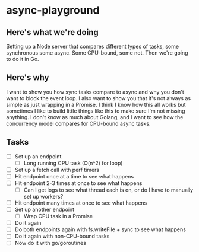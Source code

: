 # async-playground

## Here's what we're doing

Setting up a Node server that compares different types of tasks, some synchronous some async. Some CPU-bound, some not. Then we're going to do it in Go.

## Here's why

I want to show you how sync tasks compare to async and why you don't want to
block the event loop. I also want to show you that it's not always as simple
as just wrapping in a Promise. I think I know how this all works but sometimes
I like to build little things like this to make sure I'm not missing anything.
I don't know as much about Golang, and I want to see how the concurrency model
compares for CPU-bound async tasks.

## Tasks

- [ ] Set up an endpoint
  - [ ] Long running CPU task (O(n^2) for loop)
- [ ] Set up a fetch call with perf timers
- [ ] Hit endpoint once at a time to see what happens
- [ ] Hit endpoint 2-3 times at once to see what happens
  - [ ] Can I get logs to see what thread each is on, or do I have to manually set up workers?
- [ ] Hit endpoint many times at once to see what happens
- [ ] Set up another endpoint
  - [ ] Wrap CPU task in a Promise
- [ ] Do it again
- [ ] Do both endpoints again with fs.writeFile + sync to see what happens
- [ ] Do it again with non-CPU-bound tasks
- [ ] Now do it with go/goroutines
